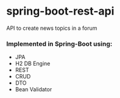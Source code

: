 # spring-boot-rest-api
 API to create news topics in a forum

### Implemented in Spring-Boot using:
- JPA
- H2 DB Engine
- REST
- CRUD
- DTO
- Bean Validator
